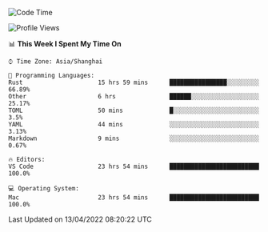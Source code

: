 <!--START_SECTION:waka-->
![Code Time](http://img.shields.io/badge/Code%20Time-1%2C228%20hrs%2039%20mins-blue)

![Profile Views](http://img.shields.io/badge/Profile%20Views-18-blue)

📊 **This Week I Spent My Time On** 

```text
⌚︎ Time Zone: Asia/Shanghai

💬 Programming Languages: 
Rust                     15 hrs 59 mins      ████████████████░░░░░░░░░   66.89% 
Other                    6 hrs               ██████░░░░░░░░░░░░░░░░░░░   25.17% 
TOML                     50 mins             █░░░░░░░░░░░░░░░░░░░░░░░░   3.5% 
YAML                     44 mins             ░░░░░░░░░░░░░░░░░░░░░░░░░   3.13% 
Markdown                 9 mins              ░░░░░░░░░░░░░░░░░░░░░░░░░   0.67%

🔥 Editors: 
VS Code                  23 hrs 54 mins      █████████████████████████   100.0%

💻 Operating System: 
Mac                      23 hrs 54 mins      █████████████████████████   100.0%

```


 Last Updated on 13/04/2022 08:20:22 UTC
<!--END_SECTION:waka-->
